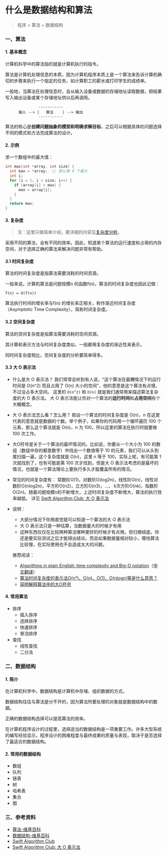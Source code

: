 # 什么是数据结构和算法

> 程序 = 算法 + 数据结构

### 一、算法

#### 1. 基本概念
计算机科学中的算法指的就是计算机执行的指令。

算法是计算机处理信息的本质，因为计算机程序本质上是一个算法来告诉计算机确切的步骤来执行一个指定的任务，如计算职工的薪水或打印学生的成绩单。

一般地，当算法在处理信息时，会从输入设备或数据的存储地址读取数据，把结果写入输出设备或某个存储地址供以后再调用。

```
               -----------       
      输入 --> |   算法    | --> 输出
               -----------  
```

算法的核心是**创建问题抽象的模型和明确求解目标**，之后可以根据具体的问题选择不同的模式和方法完成算法的设计。

#### 2. 示例
求一个数组中的最大值：

``` C++
int max(int *array, int size) {
  int max = *array;  // 默认第 0 个最大
  int i;
  for (i = 1; i < size; i++) {
    if (array[i] > max) {
      max = array[i];
    }
  }
  return max;
}

```

#### 3. 复杂度

> 注：这里只做简单介绍，更详细的内容见[复杂度分析](https://github.com/ShannonChenCHN/algorithm-and-data-structure/issues/2)。

采用不同的算法，会有不同的效率。因此，知道某个算法的运行速度和占用的内存空间，对于选择正确的算法来解决问题非常有帮助。

#### 3.1 时间复杂度
算法的时间复杂度是指算法需要消耗的时间资源。

一般来说，计算机算法是问题规模n 的函数f(n)，算法的时间复杂度也因此记做：
```
T(n) = O(f(n))
```

算法执行时间的增长率与f(n) 的增长率正相关，称作渐近时间复杂度（Asymptotic Time Complexity），简称时间复杂度。

#### 3.2 空间复杂度
算法的空间复杂度是指算法需要消耗的空间资源。

其计算和表示方法与时间复杂度类似，一般都用复杂度的渐近性来表示。

同时间复杂度相比，空间复杂度的分析要简单得多。

#### 3.3 大 O 表示法

- 什么是大 O 表示法？
我们常常会听到有人说，“这个算法在最糟情况下的运行时间是 O(n^2) 而且占用了 O(n) 大小的空间”，他的意思是这个算法有点慢，不过没占多大空间。
这里的 `O(n^2)` 和 `O(n)` 就是我们通常用来描述算法复杂度的大 O 表示法。
大 O 表示法能让你对一个算法的**运行时间**和**占用空间**有个大概概念。

- 大 O 表示法怎么看？怎么用？
假设一个算法的时间复杂度是 O(n)，n 在这里代表的意思就是数据的个数。举个例子，如果你的代码用一个循环遍历 100 个元素，那么这个算法就是 O(n)，n 为 100，所以这里的算法在执行时就要做 100 次工作。

- 大O符号是关于一个算法的最坏情况的。比如说，你要从一个大小为 100 的数组（数组中存的都是数字）中找出一个数值等于 10 的元素，我们可以从头到尾扫描一遍，这个复杂度就是 O(n)，这里 n 等于 100，实际上呢，有可能第 1 次就找到了，也有可能是第 100 次才找到，但是大 O 表示法考虑的是最坏的情况，也就是一个算法理论上要执行多久才能覆盖所有的情况。

- 常见的时间复杂度有：
常数阶O(1)，对数阶O(log2n)，线性阶O(n)，线性对数阶O(nlog2n)，平方阶O(n2)，立方阶O(n3)，...， k次方阶O(nk)，指数阶O(2n)。随着问题规模n的不断增大，上述时间复杂度不断增大，算法的执行效率越低。
详见 [Swift Algorithm Club: 大 O 表示法](https://github.com/ksco/swift-algorithm-club-cn/blob/master/Big-O%20Notation.markdown)

- 说明：
  - 大部分情况下你用直觉就可以知道一个算法的大 O 表示法
  - 大 O 表示法只是一种估算，当数据量大的时候才有用
  - 这种东西仅仅在比较两种算法哪种更好的时候才有点用。但归根结底，你还是要实际测试之后才能得出结论。而且如果数据量相对较小，哪怕算法比较慢，在实际使用也不会造成太大的问题。
  
  推荐阅读：
  - [Algorithms in plain English: time complexity and Big-O notation](https://medium.freecodecamp.org/time-is-complex-but-priceless-f0abd015063c)（[中文翻译](https://www.jianshu.com/p/59d09b9cee58)）
  - [算法时间复杂度的表示法O(n²)、O(n)、O(1)、O(nlogn)等是什么意思？](https://www.zhihu.com/question/21387264/answer/148670878)
  - [简明解释算法中的大O符号](http://blog.jobbole.com/55184/)

#### 4. 常用算法
- 排序
  - 插入排序
  - 选择排序
  - 快速排序
  - 冒泡排序
- 查找
  - 线性查找
  - 二分法

### 二、数据结构

#### 1. 简介
在计算机科学中，数据结构是计算机中存储、组织数据的方式。

数据结构往往与算法是分不开的，因为算法所要处理的对象就是数据结构中的数据。

正确的数据结构选择可以提高算法的效率。

在计算机程序设计的过程里，选择适当的数据结构是一项重要工作。许多大型系统的编写经验显示，程序设计的困难程度与最终成果的质量与表现，取决于是否选择了最适合的数据结构。

#### 2. 常用的数据结构
- 数组
- 队列
- 链表
- 树
- 哈希表
- 集合
- 图

### 三、参考资料 
- [算法-维基百科](https://zh.wikipedia.org/wiki/算法#.E5.A4.8D.E6.9D.82.E5.BA.A6)
- [数据结构-维基百科](https://zh.wikipedia.org/wiki/数据结构)
- [Swift Algorithm Club](https://github.com/raywenderlich/swift-algorithm-club)
- [Swift Algorithm Club: 大 O 表示法](https://github.com/ksco/swift-algorithm-club-cn/blob/master/Big-O%20Notation.markdown)
